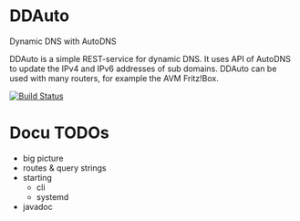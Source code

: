 # DDAuto

Dynamic DNS with AutoDNS

DDAuto is a simple REST-service for dynamic DNS. It uses API of AutoDNS to update the IPv4 and IPv6 addresses of sub domains. DDAuto can be used with many routers, for example the AVM Fritz!Box.

[![Build Status](https://www.travis-ci.com/th-schwarz/DDAuto.svg?token=qSPv4SNGn1yMojeF1zXi&branch=develop)](https://www.travis-ci.com/th-schwarz/DDAuto)

# Docu TODOs

* big picture
* routes & query strings
* starting 
  * cli
  * systemd
* javadoc
